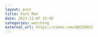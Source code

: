```yaml
---
layout: post
title: Font Men
date: 2023-11-07 15:45
categories: watching
external_url: https://vimeo.com/88318922
---
```


